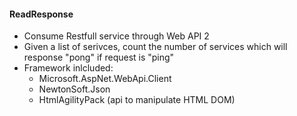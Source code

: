 #### ReadResponse
* Consume Restfull service through Web API 2
* Given a list of serivces, count the number of services which will response "pong" if request is "ping"
* Framework inlcluded:
	* Microsoft.AspNet.WebApi.Client
	* NewtonSoft.Json
	* HtmlAgilityPack (api to manipulate HTML DOM)